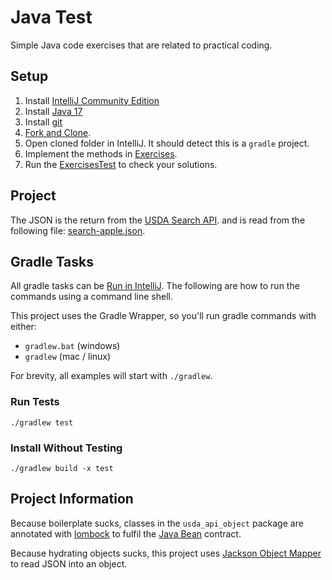 # Java Test
Simple Java code exercises that are related to practical coding.

## Setup
1. Install [IntelliJ Community Edition](https://www.jetbrains.com/idea/download/)
2. Install [Java 17](https://www.oracle.com/java/technologies/downloads/#java17)
3. Install [git](https://git-scm.com/)
4. [Fork and Clone](https://docs.github.com/en/get-started/quickstart/fork-a-repo).
5. Open cloned folder in IntelliJ.  It should detect this is a `gradle` project.
6. Implement the methods in [Exercises](./src/main/java/edu/sample/Exercises.java).
7. Run the [ExercisesTest](./src/test/java/edu/sample/ExercisesTest.java) to check your solutions.

## Project
The JSON is the return from the [USDA Search API](https://fdc.nal.usda.gov/api-guide.html).
and is read from the following file: [search-apple.json](./src/test/resources/search-apple.json).

## Gradle Tasks
All gradle tasks can be [Run in IntelliJ](https://www.jetbrains.com/help/idea/work-with-gradle-tasks.html#gradle_tasks).
The following are how to run the commands using a command line shell.

This project uses the Gradle Wrapper, so you'll run gradle commands with either:
* `gradlew.bat` (windows)
* `gradlew` (mac / linux)

For brevity, all examples will start with `./gradlew`.

### Run Tests
```shell
./gradlew test
```

### Install Without Testing
```shell
./gradlew build -x test
```

## Project Information
Because boilerplate sucks, classes in the `usda_api_object` package are annotated with 
[lombock](https://projectlombok.org/) to fulfil the [Java Bean](https://en.wikipedia.org/wiki/JavaBeans) contract.

Because hydrating objects sucks, this project uses [Jackson Object Mapper](https://github.com/FasterXML/jackson-databind)
to read JSON into an object.